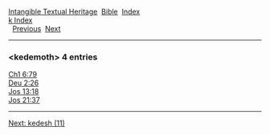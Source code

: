 [Intangible Textual Heritage](../../index)  [Bible](../index) 
[Index](index)   
[k Index](_k_)  
  [Previous](c06413)  [Next](c06415) 

------------------------------------------------------------------------

### &lt;kedemoth&gt; 4 entries

[Ch1 6:79](../kjv/ch1006.htm#079)  
[Deu 2:26](../kjv/deu002.htm#026)  
[Jos 13:18](../kjv/jos013.htm#018)  
[Jos 21:37](../kjv/jos021.htm#037)  

------------------------------------------------------------------------

[Next: kedesh (11)](c06415)
